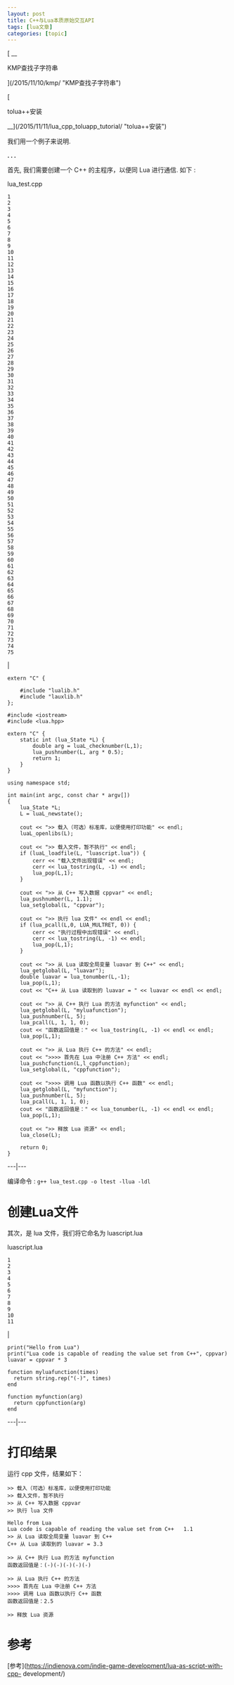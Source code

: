 ```yaml
---
layout: post
title: C++与Lua本质原始交互API 
tags: [lua文章]
categories: [topic]
---
```

[ __

KMP查找子字符串

](/2015/11/10/kmp/ "KMP查找子字符串")

[

tolua++安装

__](/2015/11/11/lua_cpp_toluapp_tutorial/ "tolua++安装")

我们用一个例子来说明.

**. . .**

首先, 我们需要创建一个 C++ 的主程序，以便同 Lua 进行通信. 如下 :

lua_test.cpp

    
    
    1  
    2  
    3  
    4  
    5  
    6  
    7  
    8  
    9  
    10  
    11  
    12  
    13  
    14  
    15  
    16  
    17  
    18  
    19  
    20  
    21  
    22  
    23  
    24  
    25  
    26  
    27  
    28  
    29  
    30  
    31  
    32  
    33  
    34  
    35  
    36  
    37  
    38  
    39  
    40  
    41  
    42  
    43  
    44  
    45  
    46  
    47  
    48  
    49  
    50  
    51  
    52  
    53  
    54  
    55  
    56  
    57  
    58  
    59  
    60  
    61  
    62  
    63  
    64  
    65  
    66  
    67  
    68  
    69  
    70  
    71  
    72  
    73  
    74  
    75  
    

|

    
    
    extern "C" {   
          
        #include "lualib.h"  
        #include "lauxlib.h"  
    };    
      
    #include <iostream>  
    #include <lua.hpp>  
      
    extern "C" {  
        static int (lua_State *L) {  
            double arg = luaL_checknumber(L,1);  
            lua_pushnumber(L, arg * 0.5);  
            return 1;  
        }  
    }  
      
    using namespace std;  
      
    int main(int argc, const char * argv[])  
    {  
        lua_State *L;  
        L = luaL_newstate();  
          
        cout << ">> 载入（可选）标准库，以便使用打印功能" << endl;  
        luaL_openlibs(L);  
      
        cout << ">> 载入文件，暂不执行" << endl;  
        if (luaL_loadfile(L, "luascript.lua")) {  
            cerr << "载入文件出现错误" << endl;  
            cerr << lua_tostring(L, -1) << endl;  
            lua_pop(L,1);  
        }  
      
        cout << ">> 从 C++ 写入数据 cppvar" << endl;  
        lua_pushnumber(L, 1.1);  
        lua_setglobal(L, "cppvar");  
      
        cout << ">> 执行 lua 文件" << endl << endl;  
        if (lua_pcall(L,0, LUA_MULTRET, 0)) {  
            cerr << "执行过程中出现错误" << endl;  
            cerr << lua_tostring(L, -1) << endl;  
            lua_pop(L,1);  
        }  
      
        cout << ">> 从 Lua 读取全局变量 luavar 到 C++" << endl;  
        lua_getglobal(L, "luavar");  
        double luavar = lua_tonumber(L,-1);  
        lua_pop(L,1);  
        cout << "C++ 从 Lua 读取到的 luavar = " << luavar << endl << endl;  
      
        cout << ">> 从 C++ 执行 Lua 的方法 myfunction" << endl;  
        lua_getglobal(L, "myluafunction");  
        lua_pushnumber(L, 5);  
        lua_pcall(L, 1, 1, 0);  
        cout << "函数返回值是：" << lua_tostring(L, -1) << endl << endl;  
        lua_pop(L,1);  
      
        cout << ">> 从 Lua 执行 C++ 的方法" << endl;  
        cout << ">>>> 首先在 Lua 中注册 C++ 方法" << endl;  
        lua_pushcfunction(L,l_cppfunction);  
        lua_setglobal(L, "cppfunction");  
      
        cout << ">>>> 调用 Lua 函数以执行 C++ 函数" << endl;  
        lua_getglobal(L, "myfunction");  
        lua_pushnumber(L, 5);  
        lua_pcall(L, 1, 1, 0);  
        cout << "函数返回值是：" << lua_tonumber(L, -1) << endl << endl;  
        lua_pop(L,1);  
      
        cout << ">> 释放 Lua 资源" << endl;  
        lua_close(L);  
      
        return 0;  
    }  
      
  
---|---  
  
编译命令 : `g++ lua_test.cpp -o ltest -llua -ldl`

# 创建Lua文件

其次，是 lua 文件，我们将它命名为 luascript.lua

luascript.lua

    
    
    1  
    2  
    3  
    4  
    5  
    6  
    7  
    8  
    9  
    10  
    11  
    

|

    
    
    print("Hello from Lua")  
    print("Lua code is capable of reading the value set from C++", cppvar)  
    luavar = cppvar * 3  
      
    function myluafunction(times)  
      return string.rep("(-)", times)  
    end  
      
    function myfunction(arg)  
      return cppfunction(arg)  
    end  
      
  
---|---  
  
# 打印结果

运行 cpp 文件，结果如下：

    
    
    >> 载入（可选）标准库，以便使用打印功能
    >> 载入文件，暂不执行
    >> 从 C++ 写入数据 cppvar
    >> 执行 lua 文件
    
    Hello from Lua
    Lua code is capable of reading the value set from C++   1.1
    >> 从 Lua 读取全局变量 luavar 到 C++
    C++ 从 Lua 读取到的 luavar = 3.3
    
    >> 从 C++ 执行 Lua 的方法 myfunction
    函数返回值是：(-)(-)(-)(-)(-)
    
    >> 从 Lua 执行 C++ 的方法
    >>>> 首先在 Lua 中注册 C++ 方法
    >>>> 调用 Lua 函数以执行 C++ 函数
    函数返回值是：2.5
    
    >> 释放 Lua 资源

# 参考

[参考](https://indienova.com/indie-game-development/lua-as-script-with-cpp-
development/)